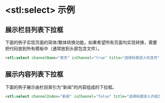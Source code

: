# &lt;stl:select&gt; 示例

## 展示栏目列表下拉框

下面的例子实现页面的简体/繁体转换功能，如果希望所有页面均实现转换，需要把代码放到所有模板中（通常放到头部包含文件）。

```html
<stl:select channelName="首页" isChannel="true" title="选择标题进入栏目页" openWin="false"> </stl:select>
```

## 展示内容列表下拉框

下面的例子展示由栏目索引为"新闻"的内容组成的下拉框。

```html
<stl:select channelIndex="新闻" isChannel="false" title="选择标题进入内容页" totalNum="3" openWin="false"> </stl:select>
```
